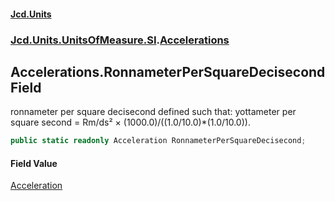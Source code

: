 #### [Jcd.Units](index 'index')
### [Jcd.Units.UnitsOfMeasure.SI](Jcd.Units.UnitsOfMeasure.SI 'Jcd.Units.UnitsOfMeasure.SI').[Accelerations](Accelerations 'Jcd.Units.UnitsOfMeasure.SI.Accelerations')

## Accelerations.RonnameterPerSquareDecisecond Field

ronnameter per square decisecond defined such that: yottameter per square second = Rm/ds² ×
(1000.0)/((1.0/10.0)*(1.0/10.0)).

```csharp
public static readonly Acceleration RonnameterPerSquareDecisecond;
```

#### Field Value
[Acceleration](Acceleration 'Jcd.Units.UnitTypes.Acceleration')